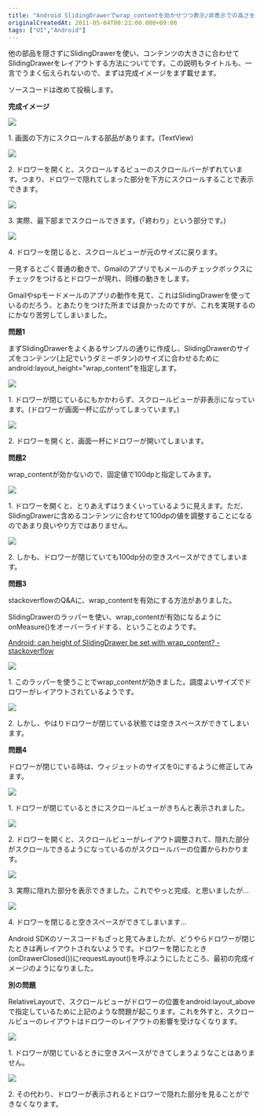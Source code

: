 ```yaml
---
title: "Android SlidingDrawerでwrap_contentを効かせつつ表示/非表示での高さを切り替える"
originalCreatedAt: 2011-05-04T00:21:00.000+09:00
tags: ["UI","Android"]
---
```

他の部品を隠さずにSlidingDrawerを使い、コンテンツの大きさに合わせてSlidingDrawerをレイアウトする方法についてです。この説明もタイトルも、一言でうまく伝えられないので、まずは完成イメージをまず載せます。

ソースコードは改めて投稿します。
<!--more-->
**完成イメージ**

[![](http://4.bp.blogspot.com/--9rZmcFNCFA/TcAL1iGf4sI/AAAAAAAAFn0/j1iLadVg1Fg/s200/device001.png)](http://4.bp.blogspot.com/--9rZmcFNCFA/TcAL1iGf4sI/AAAAAAAAFn0/j1iLadVg1Fg/s1600/device001.png)

1\. 画面の下方にスクロールする部品があります。(TextView)

[![](http://2.bp.blogspot.com/-z5TBkeFhgeo/TcAL6Zg22ZI/AAAAAAAAFn8/BiVKhy23eYg/s200/device002.png)](http://2.bp.blogspot.com/-z5TBkeFhgeo/TcAL6Zg22ZI/AAAAAAAAFn8/BiVKhy23eYg/s1600/device002.png)

2\. ドロワーを開くと、スクロールするビューのスクロールバーがずれています。つまり、ドロワーで隠れてしまった部分を下方にスクロールすることで表示できます。

[![](http://4.bp.blogspot.com/-5EPROD5DO8Q/TcAL--4adRI/AAAAAAAAFoE/sVhD0mOyz58/s200/device003.png)](http://4.bp.blogspot.com/-5EPROD5DO8Q/TcAL--4adRI/AAAAAAAAFoE/sVhD0mOyz58/s1600/device003.png)

3\. 実際、最下部までスクロールできます。(「終わり」という部分です。)

[![](http://4.bp.blogspot.com/-p3wzIcnK38U/TcAME8DOc7I/AAAAAAAAFoM/R8t-Z3X17ro/s200/device004.png)](http://4.bp.blogspot.com/-p3wzIcnK38U/TcAME8DOc7I/AAAAAAAAFoM/R8t-Z3X17ro/s1600/device004.png)

4\. ドロワーを閉じると、スクロールビューが元のサイズに戻ります。

一見するとごく普通の動きで、Gmailのアプリでもメールのチェックボックスにチェックをつけるとドロワーが現れ、同様の動きをします。

Gmailやspモードメールのアプリの動作を見て、これはSlidingDrawerを使っているのだろう、とあたりをつけた所までは良かったのですが、これを実現するのにかなり苦労してしまいました。

**問題1**

まずSlidingDrawerをよくあるサンプルの通りに作成し、SlidingDrawerのサイズをコンテンツ(上記でいうダミーボタン)のサイズに合わせるためにandroid:layout\_height="wrap\_content"を指定します。

[![](http://4.bp.blogspot.com/-ILG8xoMtOlA/TcANeG0FHAI/AAAAAAAAFoU/2EejIYiJwTE/s200/device005_1.png)](http://4.bp.blogspot.com/-ILG8xoMtOlA/TcANeG0FHAI/AAAAAAAAFoU/2EejIYiJwTE/s1600/device005_1.png)

1\. ドロワーが閉じているにもかかわらず、スクロールビューが非表示になっています。(ドロワーが画面一杯に広がってしまっています。)

[![](http://1.bp.blogspot.com/-x_8MMGDj880/TcANeUcty-I/AAAAAAAAFoc/ENqjj-7t7dY/s200/device006_1.png)](http://1.bp.blogspot.com/-x_8MMGDj880/TcANeUcty-I/AAAAAAAAFoc/ENqjj-7t7dY/s1600/device006_1.png)

2\. ドロワーを開くと、画面一杯にドロワーが開いてしまいます。

**問題2**

wrap\_contentが効かないので、固定値で100dpと指定してみます。

[![](http://2.bp.blogspot.com/-fN4MV1rAaqg/TcANeh5ldkI/AAAAAAAAFos/rvG4Yf6Pumc/s200/device008_2.png)](http://2.bp.blogspot.com/-fN4MV1rAaqg/TcANeh5ldkI/AAAAAAAAFos/rvG4Yf6Pumc/s1600/device008_2.png)

1\. ドロワーを開くと、とりあえずはうまくいっているように見えます。ただ、SlidingDrawerに含めるコンテンツに合わせて100dpの値を調整することになるのであまり良いやり方ではありません。

[![](http://2.bp.blogspot.com/-Kn52GNzQsyQ/TcANesBdg-I/AAAAAAAAFok/bqNqdW3jfuQ/s200/device007_2.png)](http://2.bp.blogspot.com/-Kn52GNzQsyQ/TcANesBdg-I/AAAAAAAAFok/bqNqdW3jfuQ/s1600/device007_2.png)

2\. しかも、ドロワーが閉じていても100dp分の空きスペースができてしまいます。

**問題3**

stackoverflowのQ&Aに、wrap\_contentを有効にする方法がありました。

SlidingDrawerのラッパーを使い、wrap\_contentが有効になるようにonMeasure()をオーバーライドする、ということのようです。

[Android: can height of SlidingDrawer be set with wrap\_content? - stackoverflow](http://stackoverflow.com/questions/3654492/android-can-height-of-slidingdrawer-be-set-with-wrap-content/4265553#4265553)

[![](http://3.bp.blogspot.com/-oIfbZBml_jE/TcANyiyGtBI/AAAAAAAAFo8/1tpBEZbRZwY/s200/device010_3.png)](http://3.bp.blogspot.com/-oIfbZBml_jE/TcANyiyGtBI/AAAAAAAAFo8/1tpBEZbRZwY/s1600/device010_3.png)

1\. このラッパーを使うことでwrap\_contentが効きました。調度よいサイズでドロワーがレイアウトされているようです。

[![](http://4.bp.blogspot.com/-S7whH5kNJl4/TcANe3uSjqI/AAAAAAAAFo0/2AbRIgIvpkk/s200/device009_3.png)](http://4.bp.blogspot.com/-S7whH5kNJl4/TcANe3uSjqI/AAAAAAAAFo0/2AbRIgIvpkk/s1600/device009_3.png)

2\. しかし、やはりドロワーが閉じている状態では空きスペースができてしまいます。

**問題4**

ドロワーが閉じている時は、ウィジェットのサイズを0にするように修正してみます。

[![](http://2.bp.blogspot.com/-Fj85ocjvHrw/TcANy144NKI/AAAAAAAAFpE/BcZdjuZmzcY/s200/device011_4.png)](http://2.bp.blogspot.com/-Fj85ocjvHrw/TcANy144NKI/AAAAAAAAFpE/BcZdjuZmzcY/s1600/device011_4.png)

1\. ドロワーが閉じているときにスクロールビューがきちんと表示されました。

[![](http://1.bp.blogspot.com/-X0W9aj4PhgM/TcANzHryWxI/AAAAAAAAFpM/S-Wwpws1tAM/s200/device012_4.png)](http://1.bp.blogspot.com/-X0W9aj4PhgM/TcANzHryWxI/AAAAAAAAFpM/S-Wwpws1tAM/s1600/device012_4.png)

2\. ドロワーを開くと、スクロールビューがレイアウト調整されて、隠れた部分がスクロールできるようになっているのがスクロールバーの位置からわかります。

[![](http://2.bp.blogspot.com/-1QRoN0YNCyk/TcANzDNr3UI/AAAAAAAAFpU/4GGf6Dr4Ezk/s200/device013_4.png)](http://2.bp.blogspot.com/-1QRoN0YNCyk/TcANzDNr3UI/AAAAAAAAFpU/4GGf6Dr4Ezk/s1600/device013_4.png)

3\. 実際に隠れた部分を表示できました。これでやっと完成、と思いましたが…

[![](http://2.bp.blogspot.com/-Xcyo6eIZzdY/TcANzVO2X4I/AAAAAAAAFpc/VgBihhmbjXU/s200/device014_4.png)](http://2.bp.blogspot.com/-Xcyo6eIZzdY/TcANzVO2X4I/AAAAAAAAFpc/VgBihhmbjXU/s1600/device014_4.png)

4\. ドロワーを閉じると空きスペースができてしまいます…

Android SDKのソースコードもざっと見てみましたが、どうやらドロワーが閉じたときは再レイアウトされないようです。ドロワーを閉じたとき(onDrawerClosed())にrequestLayout()を呼ぶようにしたところ、最初の完成イメージのようになりました。

**別の問題**

RelativeLayoutで、スクロールビューがドロワーの位置をandroid:layout\_aboveで指定しているために上記のような問題が起こります。これを外すと、スクロールビューのレイアウトはドロワーのレイアウトの影響を受けなくなります。

[![](http://2.bp.blogspot.com/-9goK7nZqtkU/TcAN_Q2OVWI/AAAAAAAAFpk/oXvWYK2NpVU/s200/device015_5.png)](http://2.bp.blogspot.com/-9goK7nZqtkU/TcAN_Q2OVWI/AAAAAAAAFpk/oXvWYK2NpVU/s1600/device015_5.png)

1\. ドロワーが閉じているときに空きスペースができてしまうようなことはありません。

[![](http://3.bp.blogspot.com/-ZVrpZm34pcU/TcAN_hxi3_I/AAAAAAAAFps/3xDIJjGp9ck/s200/device016_5.png)](http://3.bp.blogspot.com/-ZVrpZm34pcU/TcAN_hxi3_I/AAAAAAAAFps/3xDIJjGp9ck/s1600/device016_5.png)

2\. その代わり、ドロワーが表示されるとドロワーで隠れた部分を見ることができなくなります。

